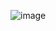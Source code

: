 ![image](https://github.com/fayaz-224/MicroServiceApp/assets/85927635/2d77b1ce-bd5c-4035-bcea-72630522369d)
